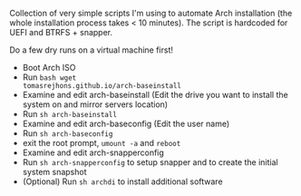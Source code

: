 Collection of very simple scripts I'm using to automate Arch installation (the whole installation process takes < 10 minutes). The script is hardcoded for UEFI and BTRFS + snapper.

Do a few dry runs on a virtual machine first!

- Boot Arch ISO
- Run <code>bash wget tomasrejhons.github.io/arch-baseinstall</code>
- Examine and edit arch-baseinstall (Edit the drive you want to install the system on and mirror servers location)
- Run <code>sh arch-baseinstall</code>
- Examine and edit arch-baseconfig (Edit the user name)
- Run <code>sh arch-baseconfig</code>
- exit the root prompt, <code>umount -a</code> and <code>reboot</code>
- Examine and edit arch-snapperconfig
- Run <code>sh arch-snapperconfig</code> to setup snapper and to create the initial system snapshot
- (Optional) Run <code>sh archdi</code> to install additional software
